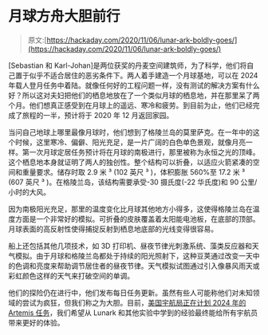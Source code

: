 # 月球方舟大胆前行

> 原文:[https://hackaday.com/2020/11/06/lunar-ark-boldly-goes/](https://hackaday.com/2020/11/06/lunar-ark-boldly-goes/)

[Sebastian 和 Karl-Johan]是两位获奖的丹麦空间建筑师，为了科学，他们将自己置于似乎不适合居住的恶劣条件下。两人着手建造一个月球基地，可以在 2024 年载人登月任务中着陆。就像任何好的工程问题一样，没有测试的解决方案有什么好？所以这对夫妇把他们的栖息地放在了一个类似月球的栖息地，并在那里呆了两个月。他们想真正感受到在月球上的遥远、寒冷和疲劳。到目前为止，他们已经完成了旅程的一半，预计将于 2020 年 12 月返回家园。

当问自己地球上哪里最像月球时，他们想到了格陵兰岛的莫里萨克。在一年中的这个时候，这里寒冷、偏僻、阳光充足，是一片广阔的白色单色景观，就像月亮一样。第一次月球定居任务预计将在月球的南极进行，那里被称为永恒之光的顶峰。这个栖息地本身就证明了两人的独创性。整个结构可以折叠，以适应火箭紧凑的空间和重量要求。储存时取 2.9 米 ³ (102 英尺 ³ )，体积膨胀 560%至 17.2 米 ³ (607 英尺 ³ )。在格陵兰岛，该结构需要承受-30 摄氏度(-22 华氏度)和 90 公里/小时的大风。

因为南极阳光充足，那里的温度变化比月球其他地方小得多，这使得格陵兰岛在温度方面是一个非常好的模拟。可折叠的皮肤覆盖着太阳能电池板，在底部的顶部。月球表面的高反射性使得捕捉反射到栖息地底部的光线变得很容易。

船上还包括其他几项技术，如 3D 打印机、昼夜节律光刺激系统、藻类反应器和天气模拟。由于月球和格陵兰岛都处于持续的阳光照射下，这种豆荚通过改变一天中的色调和亮度来帮助调节居住者的昼夜节律。天气模拟试图通过引入像暴风雨天或彩虹颜色这样的天气来打破空间的单调。

他们的探险仍在进行中，他们发布每日任务更新。虽然有些人可能称他们对未知领域的尝试为疯狂，但我们称之为大胆。目前，[美国宇航局正在计划 2024 年的 Artemis 任务](https://hackaday.com/2020/05/05/nasas-plan-for-sustained-lunar-exploration/)，我们希望从 Lunark 和其他实验中学到的经验最终能给所有宇航员带来更好的体验。